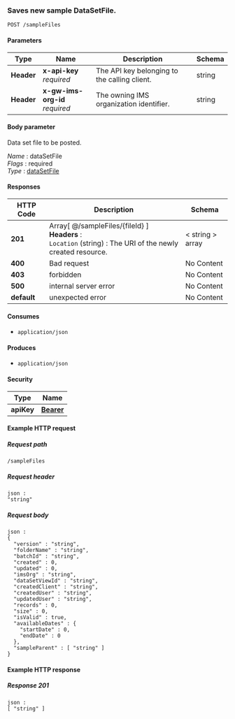 
<a name="post_sample_data_set_file"></a>
### Saves new sample DataSetFile.
```
POST /sampleFiles
```


#### Parameters

|Type|Name|Description|Schema|
|---|---|---|---|
|**Header**|**x-api-key**  <br>*required*|The API key belonging to the calling client.|string|
|**Header**|**x-gw-ims-org-id**  <br>*required*|The owning IMS organization identifier.|string|


#### Body parameter
Data set file to be posted.

*Name* : dataSetFile  
*Flags* : required  
*Type* : [dataSetFile](../definitions/dataSetFile.md#datasetfile)


#### Responses

|HTTP Code|Description|Schema|
|---|---|---|
|**201**|Array[ @/sampleFiles/{fileId} ]  <br>**Headers** :   <br>`Location` (string) : The URI of the newly created resource.|< string > array|
|**400**|Bad request|No Content|
|**403**|forbidden|No Content|
|**500**|internal server error|No Content|
|**default**|unexpected error|No Content|


#### Consumes

* `application/json`


#### Produces

* `application/json`


#### Security

|Type|Name|
|---|---|
|**apiKey**|**[Bearer](security.md#bearer)**|


#### Example HTTP request

##### Request path
```
/sampleFiles
```


##### Request header
```
json :
"string"
```


##### Request body
```
json :
{
  "version" : "string",
  "folderName" : "string",
  "batchId" : "string",
  "created" : 0,
  "updated" : 0,
  "imsOrg" : "string",
  "dataSetViewId" : "string",
  "createdClient" : "string",
  "createdUser" : "string",
  "updatedUser" : "string",
  "records" : 0,
  "size" : 0,
  "isValid" : true,
  "availableDates" : {
    "startDate" : 0,
    "endDate" : 0
  },
  "sampleParent" : [ "string" ]
}
```


#### Example HTTP response

##### Response 201
```
json :
[ "string" ]
```



